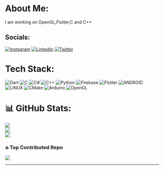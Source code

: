 #  About Me:
I am working on OpenGL,Flutter,C and C++

##  Socials:
[![Instagram](https://img.shields.io/badge/Instagram-%23E4405F.svg?logo=Instagram&logoColor=white)](https://instagram.com/ugurclikk) 
[![LinkedIn](https://img.shields.io/badge/LinkedIn-%230077B5.svg?logo=linkedin&logoColor=white)](https://linkedin.com/in/ugurclikk)
[![Twitter](https://img.shields.io/badge/Twitter-%231DA1F2.svg?logo=Twitter&logoColor=white)](https://twitter.com/ugurclikk) 

#  Tech Stack:
![Dart](https://img.shields.io/badge/dart-%230175C2.svg?style=for-the-badge&logo=dart&logoColor=white) 
![C](https://img.shields.io/badge/c-%2300599C.svg?style=for-the-badge&logo=c&logoColor=white)
![C#](https://img.shields.io/badge/c%23-%23239120.svg?style=for-the-badge&logo=c-sharp&logoColor=white) 
![C++](https://img.shields.io/badge/c++-%2300599C.svg?style=for-the-badge&logo=c%2B%2B&logoColor=white) 
![Python](https://img.shields.io/badge/python-3670A0?style=for-the-badge&logo=python&logoColor=ffdd54) 
![Firebase](https://img.shields.io/badge/firebase-%23039BE5.svg?style=for-the-badge&logo=firebase) 
![Flutter](https://img.shields.io/badge/Flutter-%2302569B.svg?style=for-the-badge&logo=Flutter&logoColor=white) 
![ANDROID](https://img.shields.io/badge/android-%2320232a.svg?style=for-the-badge&logo=android&logoColor=%a4c639) 
![LINUX](https://img.shields.io/badge/Linux-FCC624?style=for-the-badge&logo=linux&logoColor=black)
![CMake](https://img.shields.io/badge/CMake-%23008FBA.svg?style=for-the-badge&logo=cmake&logoColor=white) 
![Arduino](https://img.shields.io/badge/-Arduino-00979D?style=for-the-badge&logo=Arduino&logoColor=white)
![OpenGL](https://img.shields.io/badge/opengl-%23white.svg?style=for-the-badge&logo=opencv&logoColor=white)
# 📊 GitHub Stats:
![](https://github-readme-stats.vercel.app/api?username=ugurclikk&theme=blueberry&hide_border=false&include_all_commits=false&count_private=false)<br/>
![](https://github-readme-streak-stats.herokuapp.com/?user=ugurclikk&theme=blueberry&hide_border=false)<br/>
![](https://github-readme-stats.vercel.app/api/top-langs/?username=ugurclikk&theme=blueberry&hide_border=false&include_all_commits=false&count_private=false&layout=compact)

### 🔝 Top Contributed Repo
![](https://github-contributor-stats.vercel.app/api?username=ugurclikk&limit=5&theme=dark&combine_all_yearly_contributions=true)

---


<!-- Proudly created with GPRM ( https://gprm.itsvg.in ) -->

